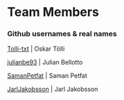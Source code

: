 # Team Members
### Github usernames & real names
[Tolli-txt](https://github.com/Tolli-txt) | Oskar Tölli

[julianbe93](https://github.com/julianbe93) | Julian Bellotto

[SamanPetfat](https://github.com/SamanPetfat) | Saman Petfat

[JarlJakobsson](https://github.com/JarlJakobsson) | Jarl Jakobsson
